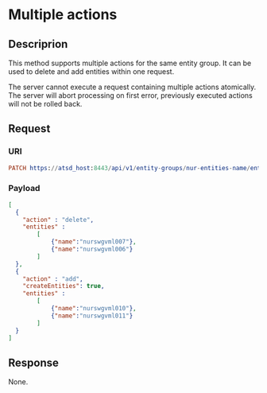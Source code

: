 # Multiple actions

## Descriprion

This method supports multiple actions for the same entity group. It can be used to delete and add entities within one request.

<aside class="notice">
The server cannot execute a request containing multiple actions atomically. The server will abort processing on first error, previously executed actions will not be rolled back.
</aside>

## Request

### URI

```elm
PATCH https://atsd_host:8443/api/v1/entity-groups/nur-entities-name/entities
```

### Payload

```json
[
  {
    "action" : "delete",
    "entities" : 
        [
            {"name":"nurswgvml007"},
            {"name":"nurswgvml006"}
        ]
  },
  {
    "action" : "add",
    "createEntities": true,
    "entities" : 
        [
            {"name":"nurswgvml010"},
            {"name":"nurswgvml011"}
        ]
  }
]
```

## Response

None.
